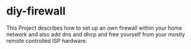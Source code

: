 # diy-firewall
This Project describes how to set up an own firewall within your home network and also add dns and dhcp and free yourself from your mostly remote controlled ISP hardware.
